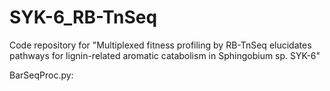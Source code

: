 # SYK-6_RB-TnSeq
Code repository for "Multiplexed fitness profiling by RB-TnSeq elucidates pathways for lignin-related aromatic catabolism in Sphingobium sp. SYK-6"

BarSeqProc.py: 


